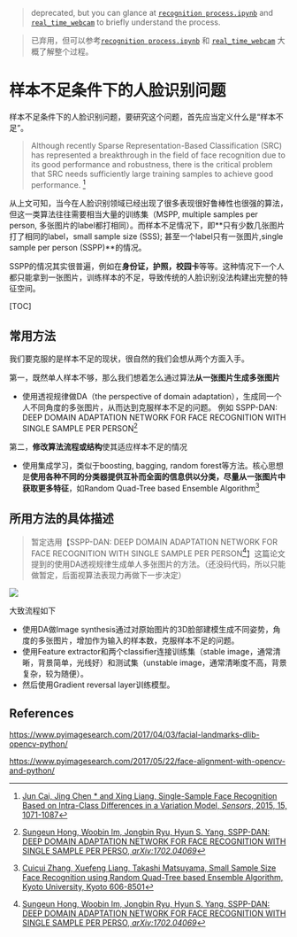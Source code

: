 > deprecated, but you can glance at [`recognition process.ipynb`](https://github.com/lzane/one-shot-face-recognition/blob/master/recognition%20process.ipynb) and [`real_time_webcam`](https://github.com/lzane/one-shot-face-recognition/blob/master/src/real_time_webcam.py) to briefly understand the process.

> 已弃用，但可以参考[`recognition process.ipynb`](https://github.com/lzane/one-shot-face-recognition/blob/master/recognition%20process.ipynb) 和 [`real_time_webcam`](https://github.com/lzane/one-shot-face-recognition/blob/master/src/real_time_webcam.py) 大概了解整个过程。

# 样本不足条件下的人脸识别问题

样本不足条件下的人脸识别问题，要研究这个问题，首先应当定义什么是“样本不足”。

> Although recently Sparse Representation-Based Classification (SRC) has represented a breakthrough in the field of face recognition due to its good performance and robustness, there is the critical problem that SRC needs sufficiently large training samples to achieve good performance. [^Sensors]

从上文可知，当今在人脸识别领域已经出现了很多表现很好鲁棒性也很强的算法，但这一类算法往往需要相当大量的训练集（MSPP, multiple samples per person, 多张图片的label都打相同）。而样本不足情况下，即**只有少数几张图片打了相同的label，small sample size (SSS); 甚至一个label只有一张图片,single sample per person (SSPP)**的情况。

SSPP的情况其实很普遍，例如在**身份证，护照，校园卡**等等。这种情况下一个人都只能拿到一张图片，训练样本的不足，导致传统的人脸识别没法构建出完整的特征空间。

[TOC]

## 常用方法
我们要克服的是样本不足的现状，很自然的我们会想从两个方面入手。

第一，既然单人样本不够，那么我们想着怎么通过算法**从一张图片生成多张图片**

- 使用透视规律做DA（the perspective of domain adaptation），生成同一个人不同角度的多张图片，从而达到克服样本不足的问题。 例如 SSPP-DAN: DEEP DOMAIN ADAPTATION NETWORK FOR FACE RECOGNITION WITH SINGLE SAMPLE PER PERSON[^arXiv]

第二，**修改算法流程或结构**使其适应样本不足的情况

- 使用集成学习，类似于boosting, bagging, random forest等方法。核心思想是**使用各种不同的分类器提供互补而全面的信息供以分类，尽量从一张图片中获取更多特征**，如Random Quad-Tree based Ensemble Algorithm[^Quad-Tree]

## 所用方法的具体描述
> 暂定选用【SSPP-DAN: DEEP DOMAIN ADAPTATION NETWORK FOR FACE RECOGNITION WITH SINGLE SAMPLE PER PERSON[^arXiv]】这篇论文提到的使用DA透视规律生成单人多张图片的方法。（还没码代码，所以只能做暂定，后面视算法表现力再做下一步决定）

![](https://i.loli.net/2017/10/11/59dcf08af3241.jpg)

大致流程如下

- 使用DA做Image synthesis通过对原始图片的3D脸部建模生成不同姿势，角度的多张图片，增加作为输入的样本数，克服样本不足的问题。
- 使用Feature extractor和两个classifier连接训练集（stable image，通常清晰，背景简单，光线好）和测试集（unstable image，通常清晰度不高，背景复杂，较为随便）。
- 然后使用Gradient reversal layer训练模型。

<!-- more -->
## References

[^Sensors]: [Jun Cai, Jing Chen * and Xing Liang, Single-Sample Face Recognition Based on Intra-Class Differences in a Variation Model, *Sensors*, 2015, 15, 1071-1087](http://www.mdpi.com/1424-8220/15/1/1071/pdf)

[^Quad-Tree]: [Cuicui Zhang, Xuefeng Liang, Takashi Matsuyama, Small Sample Size Face Recognition using Random Quad-Tree based Ensemble Algorithm, Kyoto University, Kyoto 606-8501]()

[^arXiv]: [Sungeun Hong, Woobin Im, Jongbin Ryu, Hyun S. Yang, SSPP-DAN: DEEP DOMAIN ADAPTATION NETWORK FOR FACE RECOGNITION WITH SINGLE SAMPLE PER PERSO, *arXiv:1702.04069*](https://arxiv.org/abs/1702.04069)

https://www.pyimagesearch.com/2017/04/03/facial-landmarks-dlib-opencv-python/

https://www.pyimagesearch.com/2017/05/22/face-alignment-with-opencv-and-python/

